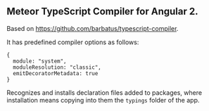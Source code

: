 ## Meteor TypeScript Compiler for Angular 2.

Based on https://github.com/barbatus/typescript-compiler.

It has predefined compiler options as follows:
```
{
  module: "system",
  moduleResolution: "classic",
  emitDecoratorMetadata: true
}
```

Recognizes and installs declaration files added to packages, where installation means copying into them the `typings` folder of the app.
